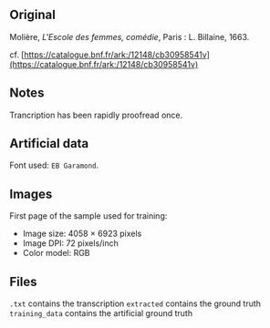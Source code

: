 ## Original
Molière, _L'Escole des femmes, comédie_,
Paris : L. Billaine, 1663.

cf. [https://catalogue.bnf.fr/ark:/12148/cb30958541v](https://catalogue.bnf.fr/ark:/12148/cb30958541v)

## Notes
Trancription has been rapidly proofread once.

## Artificial data
Font used: `EB Garamond`.

## Images

First page of the sample used for training:
- Image size: 4058 × 6923 pixels
- Image DPI: 72 pixels/inch
- Color model: RGB

## Files


```.txt``` contains the transcription
```extracted``` contains the ground truth
```training_data``` contains the artificial ground truth
